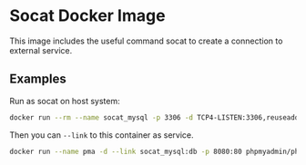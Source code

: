 # Socat Docker Image

This image includes the useful command socat to create a connection to external service.

## Examples

Run as socat on host system:

```bash
docker run --rm --name socat_mysql -p 3306 -d TCP4-LISTEN:3306,reuseaddr,fork TCP-CONNECT:the.real.mysql.domain:3306
```

Then you can `--link` to this container as service.

```bash
docker run --name pma -d --link socat_mysql:db -p 8080:80 phpmyadmin/phpmyadmin
```

